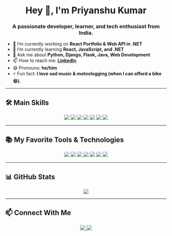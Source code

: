 <h1 align="center">Hey 👋, I'm Priyanshu Kumar</h1>
<h3 align="center">A passionate developer, learner, and tech enthusiast from India.</h3>

- 🔭 I’m currently working on **React Portfolio & Web API in .NET**
- 🌱 I’m currently learning **React, JavaScript, and .NET**
- 💬 Ask me about **Python, Django, Flask, Java, Web Development**
- 📫 How to reach me: **[LinkedIn](https://www.linkedin.com/in/priyanshu70/)** 
- 😄 Pronouns: **he/him**
- ⚡ Fun fact: **I love sad music & motovlogging (when I can afford a bike 😆).**

---

## **🛠️ Main Skills**
<p align="center">
  <img src="https://img.shields.io/badge/Java-007396?style=for-the-badge&logo=java&logoColor=white"/>
  <img src="https://img.shields.io/badge/Python-3776AB?style=for-the-badge&logo=python&logoColor=white"/>
  <img src="https://img.shields.io/badge/React-61DAFB?style=for-the-badge&logo=react&logoColor=black"/>
  <img src="https://img.shields.io/badge/JavaScript-F7DF1E?style=for-the-badge&logo=javascript&logoColor=black"/>
  <img src="https://img.shields.io/badge/Node.js-339933?style=for-the-badge&logo=node.js&logoColor=white"/>
  <img src="https://img.shields.io/badge/Django-092E20?style=for-the-badge&logo=django&logoColor=white"/>
  <img src="https://img.shields.io/badge/.NET-512BD4?style=for-the-badge&logo=dotnet&logoColor=white"/>
</p>

---

## **📚 My Favorite Tools & Technologies**
<p align="center">
  <img src="https://img.shields.io/badge/Vscode-007ACC?style=for-the-badge&logo=visualstudiocode&logoColor=white"/>
  <img src="https://img.shields.io/badge/Git-F05032?style=for-the-badge&logo=git&logoColor=white"/>
  <img src="https://img.shields.io/badge/GitHub-181717?style=for-the-badge&logo=github&logoColor=white"/>
  <img src="https://img.shields.io/badge/HTML5-E34F26?style=for-the-badge&logo=html5&logoColor=white"/>
  <img src="https://img.shields.io/badge/CSS3-1572B6?style=for-the-badge&logo=css3&logoColor=white"/>
  <img src="https://img.shields.io/badge/MongoDB-47A248?style=for-the-badge&logo=mongodb&logoColor=white"/>
  <img src="https://img.shields.io/badge/MySQL-4479A1?style=for-the-badge&logo=mysql&logoColor=white"/>
</p>

---

## **📊 GitHub Stats**
<p align="center">
  <img src="https://github-readme-stats.vercel.app/api?username=therpriyanshu&show_icons=true&theme=tokyonight" />
</p>

---

## **📫 Connect With Me**
<p align="center">
  <a href="https://www.linkedin.com/in/priyanshu70/">
    <img src="https://img.shields.io/badge/LinkedIn-blue?style=for-the-badge&logo=linkedin"/>
  </a>
  <a href="https://github.com/therpriyanshu">
    <img src="https://img.shields.io/badge/GitHub-black?style=for-the-badge&logo=github"/>
  </a>
</p>
